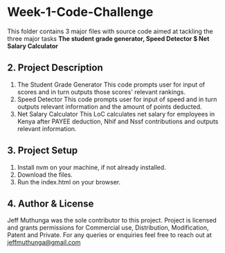 # Week-1-Code-Challenge
This folder contains 3 major files with source code aimed at tackling the three major tasks
**The student grade generator, Speed Detector $ Net Salary Calculator**
## 2. Project Description
1. The Student Grade Generator
This code prompts user for input of scores and in turn outputs those scores' relevant rankings.
2. Speed Detector
This code prompts user for input of speed and in turn outputs relevant information and the amount of points deducted. 
3. Net Salary Calculator
This LoC calculates net salary for employees in Kenya after PAYEE deduction, Nhif and Nssf contributions and outputs relevant information.
## 3. Project Setup
1. Install nvm on your machine, if not already installed. 
2. Download the files.
3. Run the index.html on your browser.
## 4. Author & License
Jeff Muthunga was the sole contributor to this project.
Project is licensed and grants permissions for Commercial use, Distribution, Modification, Patent and Private. 
For any queries or enquiries feel free to reach out at jeffmuthunga@gmail.com
